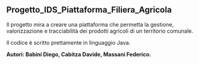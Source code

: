 ## Progetto_IDS_Piattaforma_Filiera_Agricola

Il progetto mira a creare una piattaforma che permetta la gestione, valorizzazione e tracciabilità dei prodotti agricoli di un territorio comunale.

Il codice è scritto prettamente in linguaggio Java.

**Autori: Babini Diego, Cabitza Davide, Massani Federico.**
